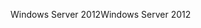 <span data-ttu-id="4ce95-101">Windows Server 2012</span><span class="sxs-lookup"><span data-stu-id="4ce95-101">Windows Server 2012</span></span>